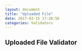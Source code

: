 ```yaml
---
layout: document
title: "Uploaded File"
date: 2017-03-15 17:28:56
categories: Validators
---
```


## Uploaded File Validator
